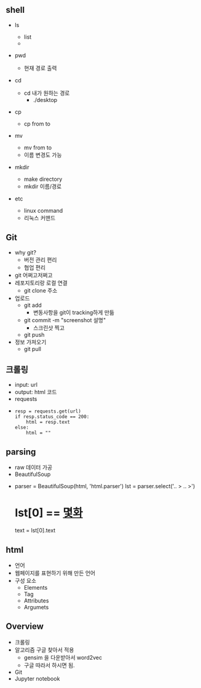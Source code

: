 ## shell
- ls
	- list
	- 
- pwd
	- 현재 경로 출력

- cd
	- cd 내가 원하는 경로
		- ./desktop

- cp
	- cp from to

- mv
	- mv from to
	- 이름 변경도 가능

- mkdir
	- make directory
	- mkdir 이름/경로

- etc
	- linux command
	- 리눅스 커맨드

## Git
- why git?
	- 버전 관리 편리
	- 협업 편리
- git 어쩌고저쩌고
- 레포지토리랑 로컬 연결
	- git clone 주소
- 업로드
	- git add
		+ 변동사항을 git이 tracking하게 만듦
	- git commit -m "screenshot 설명"
		+ 스크린샷 찍고
	- git push
- 정보 가져오기
	- git pull


## 크롤링
- input: url
- output: html 코드
- requests
- 	```
	resp = requests.get(url)
	if resp.status_code == 200:
		html = resp.text
	else:
		html = ""
	```

## parsing
+ raw 데이터 가공
+ BeautifulSoup
- 
	parser = BeautifulSoup(html, 'html.parser')
	lst = parser.select('.. > .. >')
	# lst[0] == <a href=",,,,"> 몇화 </a>
	text = lst[0].text


## html
- 언어
- 웹페이지를 표현하기 위해 만든 언어
- 구성 요소
	+ Elements
	+ Tag
	+ Attributes
	+ Argumets

## Overview
- 크롤링
- 알고리즘 구글 찾아서 적용
	- gensim 을 다운받아서 word2vec
	- 구글 따라서 하시면 됨.
- Git
- Jupyter notebook